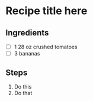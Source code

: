 # Recipe title here

## Ingredients

* [ ] 1 28 oz crushed tomatoes
* [ ] 3 bananas

## Steps
1. Do this
2. Do that
